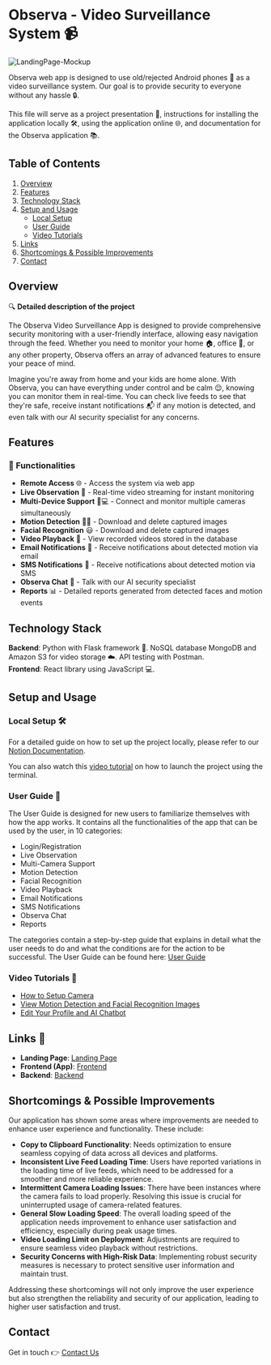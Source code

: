 # Observa - Video Surveillance System 📹

![LandingPage-Mockup](https://github.com/gregaspan/Observa/assets/126577387/42e1203a-b01d-4c2f-8ded-e35d643fd04a)

Observa web app is designed to use old/rejected Android phones 📱 as a video surveillance system. Our goal is to provide security to everyone without any hassle 🔒.

This file will serve as a project presentation 📄, instructions for installing the application locally 🛠️, using the application online 🌐, and documentation for the Observa application 📚.

## Table of Contents

1. [Overview](#overview)
2. [Features](#features)
3. [Technology Stack](#technology-stack)
4. [Setup and Usage](#setup-and-usage)
   - [Local Setup](#local-setup)
   - [User Guide](#user-guide)
   - [Video Tutorials](#video-tutorials)
5. [Links](#links)
6. [Shortcomings & Possible Improvements](#shortcomings--possible-improvements)
7. [Contact](#contact)

## Overview

🔍 **Detailed description of the project**

The Observa Video Surveillance App is designed to provide comprehensive security monitoring with a user-friendly interface, allowing easy navigation through the feed. Whether you need to monitor your home 🏠, office 🏢, or any other property, Observa offers an array of advanced features to ensure your peace of mind.

Imagine you're away from home and your kids are home alone. With Observa, you can have everything under control and be calm 😌, knowing you can monitor them in real-time. You can check live feeds to see that they're safe, receive instant notifications 📬 if any motion is detected, and even talk with our AI security specialist for any concerns.

## Features

### 🔧 Functionalities

- **Remote Access** 🌐 - Access the system via web app
- **Live Observation** 👀 - Real-time video streaming for instant monitoring
- **Multi-Device Support** 📱💻 - Connect and monitor multiple cameras simultaneously 
- **Motion Detection** 🚶‍♂️ - Download and delete captured images
- **Facial Recognition** 😃 - Download and delete captured images
- **Video Playback** 🎥 - View recorded videos stored in the database
- **Email Notifications** 📧 - Receive notifications about detected motion via email
- **SMS Notifications** 📲 - Receive notifications about detected motion via SMS
- **Observa Chat** 💬 - Talk with our AI security specialist
- **Reports** 📊 - Detailed reports generated from detected faces and motion events

## Technology Stack

**Backend**: Python with Flask framework 🐍. NoSQL database MongoDB and Amazon S3 for video storage ☁️. API testing with Postman.  
**Frontend**: React library using JavaScript 💻.

## Setup and Usage

### Local Setup 🛠️

For a detailed guide on how to set up the project locally, please refer to our [Notion Documentation](https://gregaspan.notion.site/Local-Setup-Observa-4b83a746359241d8b0ddc2b7680bb0ed?pvs=4).

You can also watch this [video tutorial](https://www.loom.com/share/9080241f495c495498f6d545997eb17b) on how to launch the project using the terminal.

### User Guide 📖

The User Guide is designed for new users to familiarize themselves with how the app works. It contains all the functionalities of the app that can be used by the user, in 10 categories:

- Login/Registration
- Live Observation
- Multi-Camera Support
- Motion Detection
- Facial Recognition
- Video Playback
- Email Notifications
- SMS Notifications
- Observa Chat
- Reports

The categories contain a step-by-step guide that explains in detail what the user needs to do and what the conditions are for the action to be successful. The User Guide can be found here: [User Guide](https://gregaspan.notion.site/Observa-User-Guide-62795490cad849138f18ddbffb571da4?pvs=4)

### Video Tutorials 🎥

- [How to Setup Camera](https://www.loom.com/share/28ed28adc1d54dbea241cfd848b5a156?sid=2f3af98f-52cc-4ede-b3ff-6c5beff17b66)
- [View Motion Detection and Facial Recognition Images](https://www.loom.com/share/66bc7033eacb4272a9411a4f66472306?sid=07bf22a6-91e7-4aef-b596-080094a1f376)
- [Edit Your Profile and AI Chatbot](https://www.loom.com/share/6401af6fe9c54083a7749fc1834e8834?sid=d6967511-c713-4d47-88b3-5e35d53a6929)

## Links 🔗

- **Landing Page**: [Landing Page](https://observa-lp.vercel.app/)
- **Frontend (App)**: [Frontend](https://app-observa.onrender.com/)
- **Backend**: [Backend](https://observa-api.onrender.com/)

## Shortcomings & Possible Improvements

Our application has shown some areas where improvements are needed to enhance user experience and functionality. These include:

- **Copy to Clipboard Functionality**: Needs optimization to ensure seamless copying of data across all devices and platforms.
- **Inconsistent Live Feed Loading Time**: Users have reported variations in the loading time of live feeds, which need to be addressed for a smoother and more reliable experience.
- **Intermittent Camera Loading Issues**: There have been instances where the camera fails to load properly. Resolving this issue is crucial for uninterrupted usage of camera-related features.
- **General Slow Loading Speed**: The overall loading speed of the application needs improvement to enhance user satisfaction and efficiency, especially during peak usage times.
- **Video Loading Limit on Deployment**: Adjustments are required to ensure seamless video playback without restrictions.
- **Security Concerns with High-Risk Data**: Implementing robust security measures is necessary to protect sensitive user information and maintain trust.

Addressing these shortcomings will not only improve the user experience but also strengthen the reliability and security of our application, leading to higher user satisfaction and trust.

## Contact

Get in touch 👉 [Contact Us](https://gozenforms.com/3XcCLycZXs5N5HdMqZbC)
